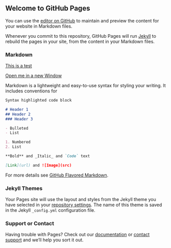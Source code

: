 ## Welcome to GitHub Pages

You can use the [editor on GitHub](https://github.com/ealvarezj/DataScience-Portfolio/edit/gh-pages/index.md) to maintain and preview the content for your website in Markdown files.

Whenever you commit to this repository, GitHub Pages will run [Jekyll](https://jekyllrb.com/) to rebuild the pages in your site, from the content in your Markdown files.

### Markdown

[This is a test](https://nbviewer.jupyter.org/github/ealvarezj/Exploring-Ebay-Car-Sales-Data/blob/master/Exploring%20Ebay%20Car%20Sales%20Data.ipynb)

<a href="https://nbviewer.jupyter.org/github/ealvarezj/Exploring-Ebay-Car-Sales-Data/blob/master/Exploring%20Ebay%20Car%20Sales%20Data.ipynb" target="_blank">Open me in a new Window</a>

Markdown is a lightweight and easy-to-use syntax for styling your writing. It includes conventions for

```markdown
Syntax highlighted code block

# Header 1
## Header 2
### Header 3

- Bulleted
- List

1. Numbered
2. List

**Bold** and _Italic_ and `Code` text

[Link](url) and ![Image](src)
```

For more details see [GitHub Flavored Markdown](https://guides.github.com/features/mastering-markdown/).

### Jekyll Themes

Your Pages site will use the layout and styles from the Jekyll theme you have selected in your [repository settings](https://github.com/ealvarezj/DataScience-Portfolio/settings/pages). The name of this theme is saved in the Jekyll `_config.yml` configuration file.

### Support or Contact

Having trouble with Pages? Check out our [documentation](https://docs.github.com/categories/github-pages-basics/) or [contact support](https://support.github.com/contact) and we’ll help you sort it out.

